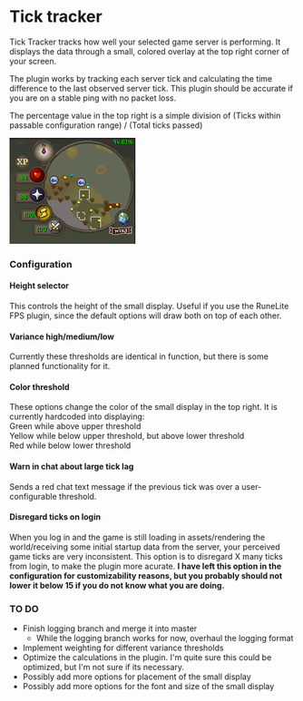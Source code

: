 
# Tick tracker

Tick Tracker tracks how well your selected game server is performing. It displays the data through a small, colored overlay at the top right corner of your screen.

The plugin works by tracking each server tick and calculating the time difference to the last observed server tick. This plugin should be accurate if you are on a stable ping with no packet loss.

The percentage value in the top right is a simple division of (Ticks within passable configuration range) / (Total ticks passed)

![MinimapImage](TickTrackerMinimapImage.PNG)

### Configuration
#### Height selector

This controls the height of the small display. Useful if you use the RuneLite FPS plugin, since the default options will draw both on top of each other.

#### Variance high/medium/low

Currently these thresholds are identical in function, but there is some planned functionality for it.

#### Color threshold

These options change the color of the small display in the top right. It is currently hardcoded into displaying:  
Green while above upper threshold  
Yellow while below upper threshold, but above lower threshold  
Red while below lower threshold  

#### Warn in chat about large tick lag  
Sends a red chat text message if the previous tick was over a user-configurable threshold.

#### Disregard ticks on login

When you log in and the game is still loading in assets/rendering the world/receiving some initial startup data from the server, your perceived game ticks are very inconsistent. This option is to disregard X many ticks from login, to make the plugin more acurate. **I have left this option in the configuration for customizability reasons, but you probably should not lower it below 15 if you do not know what you are doing.**

### TO DO
- Finish logging branch and merge it into master  
  - While the logging branch works for now, overhaul the logging format
- Implement weighting for different variance thresholds
- Optimize the calculations in the plugin. I'm quite sure this could be optimized, but I'm not sure if its necessary.
- Possibly add more options for placement of the small display
- Possibly add more options for the font and size of the small display



